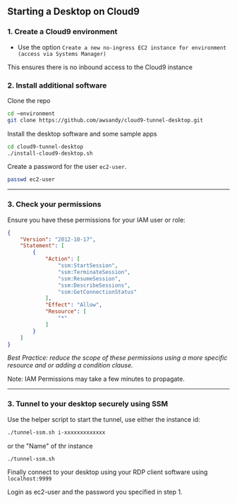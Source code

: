 ## Starting a Desktop on Cloud9

### 1. Create a Cloud9 environment

* Use the option `Create a new no-ingress EC2 instance for environment (access via Systems Manager)`

This ensures there is no inbound access to the Cloud9 instance


### 2. Install additional software

Clone the repo

```bash
cd ~environment
git clone https://github.com/awsandy/cloud9-tunnel-desktop.git

```

Install the desktop software and some sample apps

```bash
cd cloud9-tunnel-desktop
./install-cloud9-desktop.sh
```

Create a password for the user `ec2-user`.

```bash
passwd ec2-user

```


----

### 3. Check your permissions

Ensure you have these permissions for your IAM user or role:

```json
{
    "Version": "2012-10-17",
    "Statement": [
        {
            "Action": [
                "ssm:StartSession",
                "ssm:TerminateSession",
                "ssm:ResumeSession",
                "ssm:DescribeSessions",
                "ssm:GetConnectionStatus"
            ],
            "Effect": "Allow",
            "Resource": [
                "*"
            ]
        }
    ]
}
```

*Best Practice: reduce the scope of these permissions using a more specific resource and or adding a condition clause.*

Note: IAM Permissions may take a few minutes to propagate. 


-----

### 3. Tunnel to your desktop securely using SSM

Use the helper script to start the tunnel, use either the instance id:

```bash
./tunnel-ssm.sh i-xxxxxxxxxxxxx
```
or the "Name" of thr instance

```bash
./tunnel-ssm.sh 
```

Finally connect to your desktop using your RDP client software using `localhost:9999`

Login as ec2-user and the password you specified in step 1.




